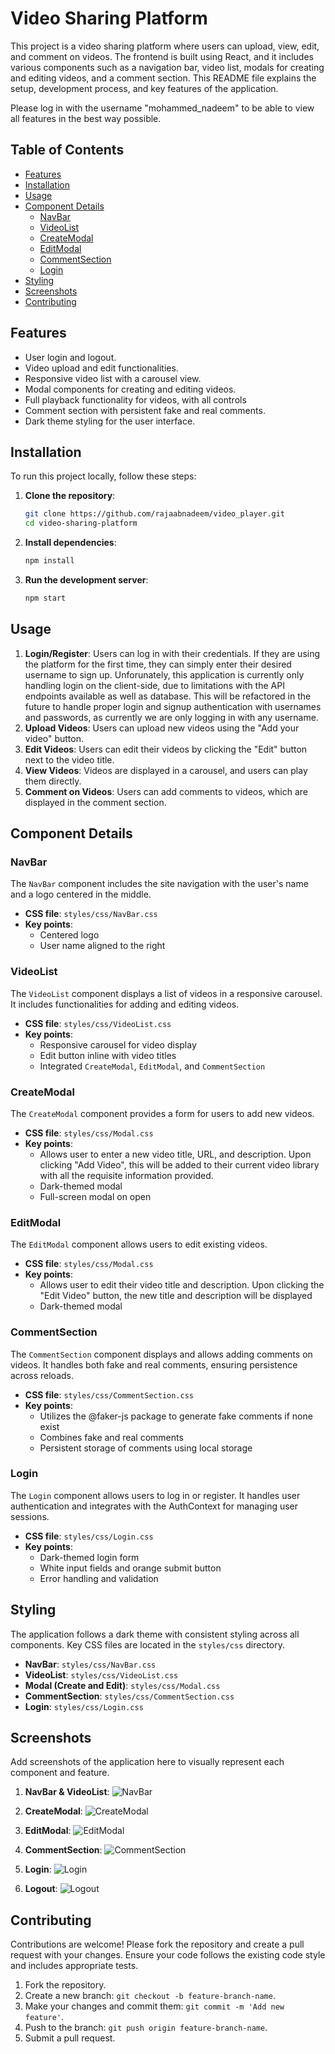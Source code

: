 # Video Sharing Platform

This project is a video sharing platform where users can upload, view, edit, and comment on videos. The frontend is built using React, and it includes various components such as a navigation bar, video list, modals for creating and editing videos, and a comment section. This README file explains the setup, development process, and key features of the application. 

Please log in with the username "mohammed_nadeem" to be able to view all features in the best way possible.

## Table of Contents
- [Features](#features)
- [Installation](#installation)
- [Usage](#usage)
- [Component Details](#component-details)
  - [NavBar](#navbar)
  - [VideoList](#videolist)
  - [CreateModal](#createmodal)
  - [EditModal](#editmodal)
  - [CommentSection](#commentsection)
  - [Login](#login)
- [Styling](#styling)
- [Screenshots](#screenshots)
- [Contributing](#contributing)

## Features
- User login and logout.
- Video upload and edit functionalities.
- Responsive video list with a carousel view.
- Modal components for creating and editing videos.
- Full playback functionality for videos, with all controls
- Comment section with persistent fake and real comments.
- Dark theme styling for the user interface.

## Installation
To run this project locally, follow these steps:

1. **Clone the repository**:
    ```bash
    git clone https://github.com/rajaabnadeem/video_player.git
    cd video-sharing-platform
    ```

2. **Install dependencies**:
    ```bash
    npm install
    ```

3. **Run the development server**:
    ```bash
    npm start
    ```

## Usage
1. **Login/Register**: Users can log in with their credentials. If they are using the platform for the first time, they can simply enter their desired username to sign up. Unforunately, this application is currently only handling login on the client-side, due to limitations with the API endpoints available as well as database. This will be refactored in the future to handle proper login and signup authentication with usernames and passwords, as currently we are only logging in with any username.
2. **Upload Videos**: Users can upload new videos using the "Add your video" button.
3. **Edit Videos**: Users can edit their videos by clicking the "Edit" button next to the video title.
4. **View Videos**: Videos are displayed in a carousel, and users can play them directly.
5. **Comment on Videos**: Users can add comments to videos, which are displayed in the comment section.

## Component Details

### NavBar
The `NavBar` component includes the site navigation with the user's name and a logo centered in the middle.

- **CSS file**: `styles/css/NavBar.css`
- **Key points**:
  - Centered logo
  - User name aligned to the right

### VideoList
The `VideoList` component displays a list of videos in a responsive carousel. It includes functionalities for adding and editing videos.

- **CSS file**: `styles/css/VideoList.css`
- **Key points**:
  - Responsive carousel for video display
  - Edit button inline with video titles
  - Integrated `CreateModal`, `EditModal`, and `CommentSection`

### CreateModal
The `CreateModal` component provides a form for users to add new videos.

- **CSS file**: `styles/css/Modal.css`
- **Key points**:
  - Allows user to enter a new video title, URL, and description. Upon clicking "Add Video", this will be added to their current video library with all the requisite information provided.
  - Dark-themed modal
  - Full-screen modal on open

### EditModal
The `EditModal` component allows users to edit existing videos.

- **CSS file**: `styles/css/Modal.css`
- **Key points**:
  - Allows user to edit their video title and description. Upon clicking the "Edit Video" button, the new title and description will be displayed
  - Dark-themed modal

### CommentSection
The `CommentSection` component displays and allows adding comments on videos. It handles both fake and real comments, ensuring persistence across reloads.

- **CSS file**: `styles/css/CommentSection.css`
- **Key points**:
  - Utilizes the @faker-js package to generate fake comments if none exist
  - Combines fake and real comments
  - Persistent storage of comments using local storage

### Login
The `Login` component allows users to log in or register. It handles user authentication and integrates with the AuthContext for managing user sessions.

- **CSS file**: `styles/css/Login.css`
- **Key points**:
  - Dark-themed login form
  - White input fields and orange submit button
  - Error handling and validation

## Styling
The application follows a dark theme with consistent styling across all components. Key CSS files are located in the `styles/css` directory.

- **NavBar**: `styles/css/NavBar.css`
- **VideoList**: `styles/css/VideoList.css`
- **Modal (Create and Edit)**: `styles/css/Modal.css`
- **CommentSection**: `styles/css/CommentSection.css`
- **Login**: `styles/css/Login.css`


## Screenshots
Add screenshots of the application here to visually represent each component and feature.

1. **NavBar & VideoList**:
   ![NavBar](src/styles/screenshots/videoListSS.png)

2. **CreateModal**:
   ![CreateModal](src/styles/screenshots/createModalSS.png)

3. **EditModal**:
   ![EditModal](src/styles/screenshots/editModalSS.png)

4. **CommentSection**:
   ![CommentSection](src/styles/screenshots/commentSectionSS.png)

4. **Login**:
   ![Login](src/styles/screenshots/loginSS.png)

4. **Logout**:
   ![Logout](src/styles/screenshots/logoutSS.png)

## Contributing
Contributions are welcome! Please fork the repository and create a pull request with your changes. Ensure your code follows the existing code style and includes appropriate tests.

1. Fork the repository.
2. Create a new branch: `git checkout -b feature-branch-name`.
3. Make your changes and commit them: `git commit -m 'Add new feature'`.
4. Push to the branch: `git push origin feature-branch-name`.
5. Submit a pull request.